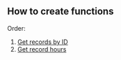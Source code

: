 ## How to create functions

Order:
1. [Get records by ID](https://github.com/Alexxx180/Prosperity/blob/sql/DML/Objects/Routines/Functions/GetById.sql)
2. [Get record hours](https://github.com/Alexxx180/Prosperity/blob/sql/DML/Objects/Routines/Functions/Hours.sql)
